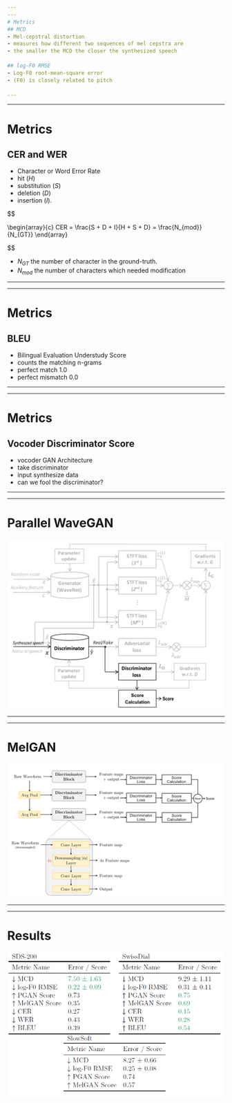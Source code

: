 ```yaml
---
---
# Metrics
## MCD
- Mel-cepstral distortion
- measures how different two sequences of mel cepstra are
- the smaller the MCD the closer the synthesized speech

## log-F0 RMSE
- Log-F0 root-mean-square error
- (F0) is closely related to pitch

---
```

---
# Metrics
## CER and WER
- Character or Word Error Rate
- hit ($H$)
- substitution ($S$)
- deletion ($D$)
- insertion ($I$).


$$

\begin{array}{c}
    CER = \frac{S + D + I}{H + S + D} = \frac{N_{mod}}{N_{GT}}
\end{array}
 
$$

- $N_{GT}$ the number of character in the ground-truth.
- $N_{mod}$ the number of characters which needed modification

---
---
# Metrics
## BLEU
- Bilingual Evaluation Understudy Score
- counts the matching n-grams
- perfect match <material-symbols-arrow-back :rotate="180" /> 1.0
- perfect mismatch <material-symbols-arrow-back :rotate="180" /> 0.0

---
---
# Metrics
## Vocoder Discriminator Score
- vocoder GAN Architecture
- take discriminator
- input synthesize data
- can we fool the discriminator?

---
---
# Parallel WaveGAN
<img src="/imgs/pgan.png" class="h-90% mx-auto"/>

---
---
# MelGAN
<img src="/imgs/melgan.png" class="h-90% mx-auto" />

---
---
# Results
<img src="/imgs/Results.png" class="h-90% mx-auto"/>